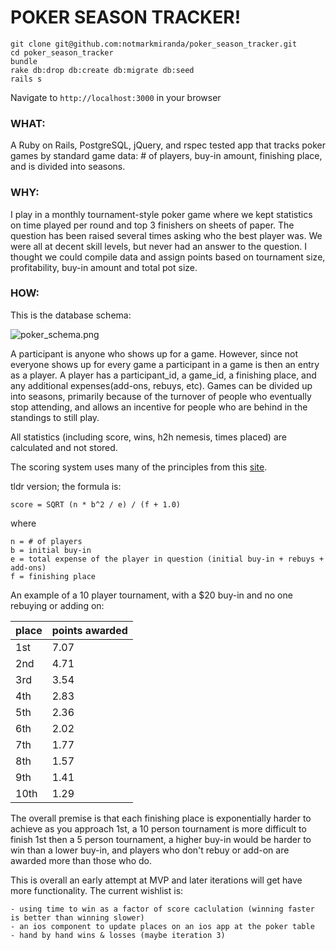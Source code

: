 # POKER SEASON TRACKER!

```
git clone git@github.com:notmarkmiranda/poker_season_tracker.git
cd poker_season_tracker
bundle
rake db:drop db:create db:migrate db:seed
rails s
```

Navigate to ```http://localhost:3000``` in your browser

### WHAT:
A Ruby on Rails, PostgreSQL, jQuery, and rspec tested app that tracks poker games by standard game data: # of players, buy-in amount, finishing place, and is divided into seasons.

### WHY:
I play in a monthly tournament-style poker game where we kept statistics on time played per round and top 3 finishers on sheets of paper. The question has been raised several times asking who the best player was. We were all at decent skill levels, but never had an answer to the question. I thought we could compile data and assign points based on tournament size, profitability, buy-in amount and total pot size.

### HOW:
This is the database schema:

![poker_schema.png](https://d17oy1vhnax1f7.cloudfront.net/items/0X1y0a2Z2l0P2C0J1q34/poker_schema_v2.png?v=1a0b642e)

A participant is anyone who shows up for a game. However, since not everyone shows up for every game a participant in a game is then an entry as a player. A player has a participant_id, a game_id, a finishing place, and any additional expenses(add-ons, rebuys, etc). Games can be divided up into seasons, primarily because of the turnover of people who eventually stop attending, and allows an incentive for people who are behind in the standings to still play.

All statistics (including score, wins, h2h nemesis, times placed) are calculated and not stored.

The scoring system uses many of the principles from this [site](http://www.homepokertourney.com/poker-league-points-systems.htm).

tldr version;
the formula is:
```
score = SQRT (n * b^2 / e) / (f + 1.0)
```

where
```
n = # of players
b = initial buy-in
e = total expense of the player in question (initial buy-in + rebuys + add-ons)
f = finishing place
```

An example of a 10 player tournament, with a $20 buy-in and no one rebuying or adding on:

|place | points awarded |
|------|----------------|
|1st   |7.07            |
|2nd   |4.71            |
|3rd   |3.54            |
|4th   |2.83            |
|5th   |2.36            |
|6th   |2.02            |
|7th   |1.77            |
|8th   |1.57            |
|9th   |1.41            |
|10th  |1.29            |

The overall premise is that each finishing place is exponentially harder to achieve as you approach 1st, a 10 person tournament is more difficult to finish 1st then a 5 person tournament, a higher buy-in would be harder to win than a lower buy-in, and players who don't rebuy or add-on are awarded more than those who do.

This is overall an early attempt at MVP and later iterations will get have more functionality. The current wishlist is:

```
- using time to win as a factor of score caclulation (winning faster is better than winning slower)
- an ios component to update places on an ios app at the poker table
- hand by hand wins & losses (maybe iteration 3)
```
